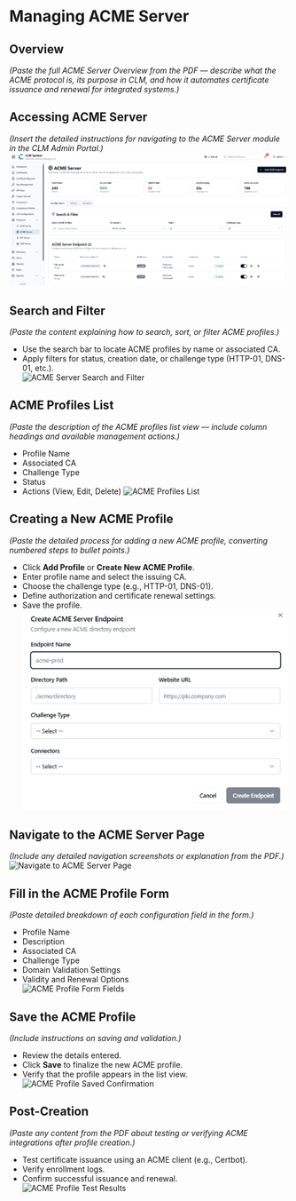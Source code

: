 # Managing ACME Server

## Overview
*(Paste the full ACME Server Overview from the PDF — describe what the ACME protocol is, its purpose in CLM, and how it automates certificate issuance and renewal for integrated systems.)*

## Accessing ACME Server
*(Insert the detailed instructions for navigating to the ACME Server module in the CLM Admin Portal.)*
![ACME Server Page Overview](images/acme_server_page_overview.png)

## Search and Filter
*(Paste the content explaining how to search, sort, or filter ACME profiles.)*
- Use the search bar to locate ACME profiles by name or associated CA.  
- Apply filters for status, creation date, or challenge type (HTTP-01, DNS-01, etc.).  
![ACME Server Search and Filter](images/acme_server_search_filter.png)

## ACME Profiles List
*(Paste the description of the ACME profiles list view — include column headings and available management actions.)*
- Profile Name  
- Associated CA  
- Challenge Type  
- Status  
- Actions (View, Edit, Delete)
![ACME Profiles List](images/acme_profiles_list.png)

## Creating a New ACME Profile
*(Paste the detailed process for adding a new ACME profile, converting numbered steps to bullet points.)*
- Click **Add Profile** or **Create New ACME Profile**.  
- Enter profile name and select the issuing CA.  
- Choose the challenge type (e.g., HTTP-01, DNS-01).  
- Define authorization and certificate renewal settings.  
- Save the profile.  
![Create ACME Profile Form](images/create_acme_profile_form.png)

## Navigate to the ACME Server Page
*(Include any detailed navigation screenshots or explanation from the PDF.)*
![Navigate to ACME Server Page](images/navigate_acme_server_page.png)

## Fill in the ACME Profile Form
*(Paste detailed breakdown of each configuration field in the form.)*
- Profile Name  
- Description  
- Associated CA  
- Challenge Type  
- Domain Validation Settings  
- Validity and Renewal Options  
![ACME Profile Form Fields](images/acme_profile_form_fields.png)

## Save the ACME Profile
*(Include instructions on saving and validation.)*
- Review the details entered.  
- Click **Save** to finalize the new ACME profile.  
- Verify that the profile appears in the list view.  
![ACME Profile Saved Confirmation](images/acme_profile_saved_confirmation.png)

## Post-Creation
*(Paste any content from the PDF about testing or verifying ACME integrations after profile creation.)*
- Test certificate issuance using an ACME client (e.g., Certbot).  
- Verify enrollment logs.  
- Confirm successful issuance and renewal.  
![ACME Profile Test Results](images/acme_profile_test_results.png)
